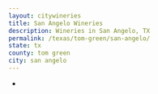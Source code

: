 ```yaml
---
layout: citywineries
title: San Angelo Wineries
description: Wineries in San Angelo, TX
permalink: /texas/tom-green/san-angelo/
state: tx
county: tom green
city: san angelo
---
```

-
